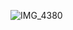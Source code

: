 
![IMG_4380](https://github.com/themeg87/IntelEdge/assets/153694211/2152984f-2de0-4461-a0d3-a31ff534cc23)
